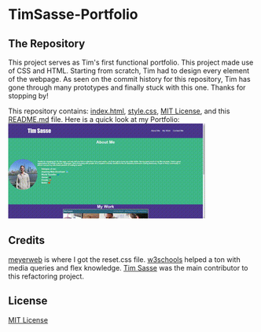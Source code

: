 # TimSasse-Portfolio

## The Repository
This project serves as Tim's first functional portfolio. This project made use of CSS and HTML.
Starting from scratch, Tim had to design every element of the webpage. As seen on the commit history for this repository, Tim has gone through many prototypes and finally stuck with this one. Thanks for stopping by!

This repository contains: [index.html](index.html), [style.css](style.css), [MIT License](license), and this [README.md](README.md) file.
Here is a quick look at my Portfolio:
![Portfolio gif](assets/images/Portfolio.gif)

## Credits
[meyerweb](http://meyerweb.com/eric/tools/css/reset/) is where I got the reset.css file.
[w3schools](https://www.w3schools.com/cssref/css3_pr_mediaquery.asp) helped a ton with media queries and flex knowledge.
[Tim Sasse](https://github.com/timcs1274) was the main contributor to this refactoring project. 

## License

[MIT License](license)

